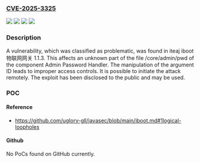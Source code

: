 ### [CVE-2025-3325](https://cve.mitre.org/cgi-bin/cvename.cgi?name=CVE-2025-3325)
![](https://img.shields.io/static/v1?label=Product&message=iboot%20%E7%89%A9%E8%81%94%E7%BD%91%E7%BD%91%E5%85%B3&color=blue)
![](https://img.shields.io/static/v1?label=Version&message=%3D%201.1.3%20&color=brighgreen)
![](https://img.shields.io/static/v1?label=Vulnerability&message=Improper%20Access%20Controls&color=brighgreen)
![](https://img.shields.io/static/v1?label=Vulnerability&message=Incorrect%20Privilege%20Assignment&color=brighgreen)

### Description

A vulnerability, which was classified as problematic, was found in iteaj iboot 物联网网关 1.1.3. This affects an unknown part of the file /core/admin/pwd of the component Admin Password Handler. The manipulation of the argument ID leads to improper access controls. It is possible to initiate the attack remotely. The exploit has been disclosed to the public and may be used.

### POC

#### Reference
- https://github.com/uglory-gll/javasec/blob/main/iboot.md#1logical-loopholes

#### Github
No PoCs found on GitHub currently.

